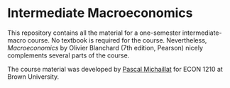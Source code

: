 # Intermediate Macroeconomics

This repository contains all the material for a one-semester intermediate-macro course. No textbook is required for the course. Nevertheless,  *Macroeconomics* by Olivier Blanchard (7th edition, Pearson) nicely complements several parts of the course.

The course material was developed by [Pascal Michaillat](https://www.pascalmichaillat.org/) for ECON 1210 at Brown University.
